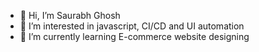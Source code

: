 - 👋 Hi, I’m Saurabh Ghosh
- 👀 I’m interested in javascript, CI/CD and UI automation
- 🌱 I’m currently learning E-commerce website designing

<!---
nagarro-saurabhghosh/nagarro-saurabhghosh is a ✨ special ✨ repository because its `README.md` (this file) appears on your GitHub profile.
You can click the Preview link to take a look at your changes.
--->
